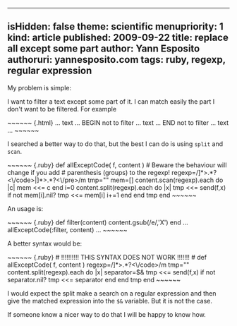 -----
isHidden:       false
theme: scientific
menupriority:   1
kind:           article
published: 2009-09-22
title: replace all except some part
author: Yann Esposito
authoruri: yannesposito.com
tags:  ruby, regexp, regular expression
-----

My problem is simple:

I want to filter a text except some part of it. I can match easily the part I don't want to be filtered. For example

<div>
~~~~~~ {.html}
...
text
...
BEGIN not to filter
...
text
...
END not to filter
...
text
...
~~~~~~
</div>

I searched a better way to do that, but the best I can do is using `split` and `scan`.

<div>
~~~~~~ {.ruby}
def allExceptCode( f, content )
    # Beware the behaviour will change if you add
    # parenthesis (groups) to the regexp!
    regexp=/<code[^>]*>.*?<\/code>|<pre[^>]*>.*?<\/pre>/m
    tmp=""
    mem=[]
    content.scan(regexp).each do |c|
        mem <<= c
    end
    i=0
    content.split(regexp).each do |x|
        tmp <<= send(f,x) 
        if not mem[i].nil? 
            tmp <<= mem[i]
            i+=1
        end
    end
    tmp
end
~~~~~~
</div>

An usage is:

<div>
~~~~~~ {.ruby}
def filter(content)
    content.gsub(/e/,'X')
end
...
allExceptCode(:filter, content)
...
~~~~~~
</div>

A better syntax would be:

<div>
~~~~~~ {.ruby}
# !!!!!!!!!! THIS SYNTAX DOES NOT WORK !!!!!!! #
def allExceptCode( f, content )
    regexp=/<code[^>]*>.*?<\/code>/m
    tmp=""
    content.split(regexp).each do |x|
        separator=$&
        tmp <<= send(f,x) 
        if not separator.nil?
            tmp <<= separator
        end
    end
    tmp
end
~~~~~~
</div>

I would expect the split make a search on a regular expression and then give the matched expression into the `$&` variable. But it is not the case.

If someone know a nicer way to do that I will be happy to know how.
